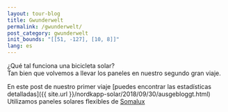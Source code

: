 ```yaml
---
layout: tour-blog
title: Gwunderwelt
permalink: /gwunderwelt/
post_category: gwunderwelt
init_bounds: "[[51, -127], [10, 8]]"
lang: es
---
```


¿Qué tal funciona una bicicleta solar?  
Tan bien que volvemos a llevar los paneles en nuestro segundo gran viaje.

En este post de nuestro primer viaje [puedes encontrar las estadísticas detalladas]({{ site.url }}/nordkapp-solar/2018/09/30/ausgebloggt.html)  
Utilizamos paneles solares flexibles de [Somalux](https://www.somalux.ch/)